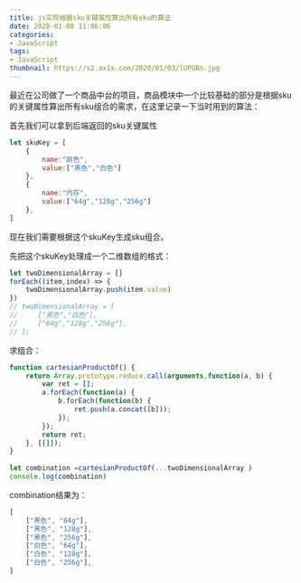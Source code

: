 ```yaml
---
title: js实现根据sku关键属性算出所有sku的算法
date: 2020-01-08 11:06:06
categories:
- JavaScript
tags:
- JavaScript
thumbnail: https://s2.ax1x.com/2020/01/03/lUPGBn.jpg
---
```

最近在公司做了一个商品中台的项目，商品模块中一个比较基础的部分是根据sku的关键属性算出所有sku组合的需求，在这里记录一下当时用到的算法：

首先我们可以拿到后端返回的sku关键属性
```javascript
let skuKey = [
    {
        name:"颜色",
        value:["黑色","白色"]
    },
    {
        name:"内存",
        value:["64g","128g","256g"]
    },
]
```
现在我们需要根据这个skuKey生成sku组合。
<!-- more -->
先把这个skuKey处理成一个二维数组的格式：
```javascript
let twoDimensionalArray = []
forEach((item,index) => {
    twoDimensionalArray.push(item.value)
})
// twoDimensionalArray = [
//     ["黑色","白色"],
//     ["64g","128g","256g"],
// ];
```

求组合：

```javascript 
function cartesianProductOf() {
    return Array.prototype.reduce.call(arguments,function(a, b) {
        var ret = [];
        a.forEach(function(a) {
            b.forEach(function(b) {
                ret.push(a.concat([b]));
            });
        });
        return ret;
    }, [[]]);
}
 
let combination =cartesianProductOf(...twoDimensionalArray )
console.log(combination)
```
combination结果为：
```javascript 
[
    ["黑色", "64g"],
    ["黑色", "128g"],
    ["黑色", "256g"],
    ["白色", "64g"],
    ["白色", "128g"],
    ["白色", "256g"],
]
```
<!-- 这里有个问题，虽然获取到了所有sku的组合，但是combination只剩下了属性值，诸如“颜色”和“内存”属性名已经没了，这对我们后续的操作会带来不便，所以我们还需要优化算法，保留属性名： -->
